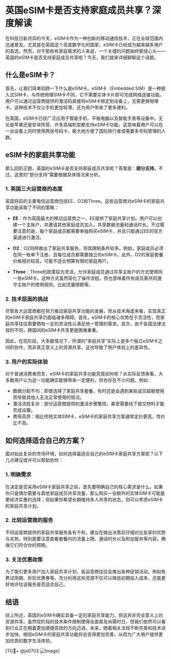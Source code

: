 # 英国eSIM卡是否支持家庭成员共享？深度解读

在科技日新月异的今天，eSIM卡作为一种创新的移动通信技术，正在全球范围内迅速普及。尤其是在英国这个高度数字化的国家，eSIM卡已经成为越来越多用户的首选。然而，对于那些有家庭需求的人来说，一个关键的问题始终萦绕心头——英国的eSIM卡是否支持家庭成员共享呢？今天，我们就来详细聊聊这个话题。

## 什么是eSIM卡？

首先，让我们简单回顾一下什么是eSIM卡。eSIM卡（Embedded SIM）是一种嵌入式SIM卡，与传统物理SIM卡不同，它不需要实体卡片即可完成网络连接功能。用户可以通过运营商提供的激活码直接将eSIM卡绑定到设备上，无需更换物理卡。这种技术不仅让手机更加轻薄，还为用户带来了更多便利。

在英国，eSIM卡已经广泛应用于智能手机、平板电脑以及智能手表等设备中。无论是苹果还是安卓阵营，许多高端机型都支持eSIM卡功能。这意味着用户可以在一台设备上同时使用两张号码卡，极大地方便了国际旅行者或需要多号码管理的人群。

## eSIM卡的家庭共享功能

那么回到正题，英国的eSIM卡是否支持家庭成员共享呢？答案是：**部分支持**。不过，这里的“部分支持”需要根据具体情况来分析。

### 1. 英国三大运营商的态度

英国目前的主要电信运营商包括EE、O2和Three。这些运营商对eSIM卡的家庭共享功能采取了不同的策略：

- **EE**：作为英国最大的移动运营商之一，EE提供了家庭共享计划。用户可以创建一个主账户，并邀请其他家庭成员加入，共享数据流量和通话时长。不过需要注意的是，每个家庭成员都需要单独购买eSIM卡，并且只能通过EE的官方渠道进行激活。
  
- **O2**：O2同样推出了家庭共享服务，但其限制条件较多。例如，家庭成员必须在同一账单下注册，且每位成员都需要独立的eSIM卡。此外，O2的家庭套餐价格相对较高，可能不适合预算有限的家庭用户。

- **Three**：Three的政策较为灵活，允许家庭成员通过共享主账户的方式使用同一张eSIM卡。这种方式虽然简化了操作流程，但也意味着所有成员需共同遵守主账户的使用规则，比如流量限额等。

### 2. 技术层面的挑战

尽管各大运营商都在努力推动家庭共享功能的发展，但从技术角度来看，实现真正的eSIM卡家庭共享仍面临诸多障碍。首先，eSIM卡的核心优势在于灵活性，而家庭共享往往需要牺牲一定的灵活性以满足统一管理的需求。其次，由于各国法律法规的不同，跨国间的eSIM卡共享更是困难重重。

因此，在现阶段，大多数情况下，所谓的“家庭共享”实际上是多个独立eSIM卡之间的协作，而非真正意义上的资源共享。这也导致了用户体验上的差异性。

### 3. 用户的实际体验

对于普通消费者而言，eSIM卡的家庭共享功能究竟如何呢？从实际反馈来看，大多数用户认为这一功能确实能够带来一定便利，但也存在不少问题。例如：

- 数据分配不均：即使选择了家庭共享套餐，有时还是会遇到某些成员超额使用而导致其他人无法正常使用的情况。
- 激活流程复杂：部分运营商提供的激活步骤繁琐，甚至需要线下提交材料才能完成设置。
- 费用高昂：相比传统实体SIM卡，eSIM卡的家庭共享方案通常定价更高，性价比不高。

## 如何选择适合自己的方案？

面对如此复杂的市场环境，如何选择最适合自己的eSIM卡家庭共享方案呢？以下几点建议或许可以帮助到你：

### 1. 明确需求

在决定是否采用eSIM卡家庭共享之前，首先要明确自己的核心需求是什么。如果你只是偶尔需要与其他家庭成员共享流量，那么购买一张额外的实体SIM卡可能是更经济实惠的选择；但如果你希望长期维持多人共享的状态，则可以考虑eSIM卡的家庭共享计划。

### 2. 比较运营商的服务

不同运营商提供的家庭共享服务各有千秋，建议在做出决策前仔细对比各家的优势与劣势。特别是要注意查看套餐内的流量上限、通话时长以及附加服务等内容，确保它们符合你的预期。

### 3. 关注优惠政策

为了吸引更多用户加入家庭共享计划，各运营商往往会推出各种促销活动。例如免费试用期、折扣优惠券等。充分利用这些资源不仅可以降低初期投入成本，还能更好地评估该服务是否适合自己。

## 结语

综上所述，英国的eSIM卡确实具备一定的家庭共享能力，但这并非完全意义上的资源共享。虽然现阶段的技术条件限制使得全面普及尚需时日，但我们依然可以看到行业正在朝着更加便捷高效的方向迈进。未来，随着相关法规不断完善和技术进步加快，相信eSIM卡的家庭共享功能将会变得更加完善，从而为广大用户提供更加优质的数字生活体验。

[TG💪+ @jx0703 ![Image](https://github.com/user-attachments/assets/dbca1d08-cadb-493c-b0ec-ad6f7a83f270)]